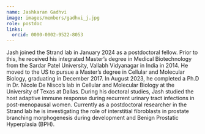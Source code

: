 ```yaml
---
name: Jashkaran Gadhvi
image: images/members/gadhvi_j.jpg
role: postdoc
links:
  orcid: 0000-0002-9522-8053
---
```

Jash joined the Strand lab in January 2024 as a postdoctoral fellow. Prior to this, he received his integrated Master’s degree in Medical Biotechnology from the Sardar Patel University, Vallabh Vidyanagar in India in 2014. He moved to the US to pursue a Master’s degree in Cellular and Molecular Biology, graduating in December 2017. In August 2023, he completed a Ph.D in Dr. Nicole De Nisco’s lab in Cellular and Molecular Biology at the University of Texas at Dallas. During his doctoral studies, Jash studied the host adaptive immune response during recurrent urinary tract infections in post-menopausal women. Currently as a postdoctoral researcher in the Strand lab he is investigating the role of interstitial fibroblasts in prostate branching morphogenesis during development and Benign Prostatic Hyperplasia (BPH).
